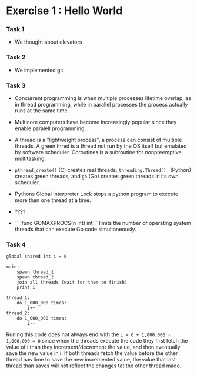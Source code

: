 # Exercise 1 : Hello World

### Task 1
- We thought about elevators

### Task 2
- We implemented git

### Task 3

- Concurrent programming is when multiple processes lifetime overlap, as in thread programming, while in parallel processes the process actually runs at the same time.

- Multicore computers have become increasingly popular since they enable paralell programming.

- A thread is a "lightweight process", a process can consist of multiple threads. A green thred is a thread not run by the OS itself but emulated by software scheduler. Coroutines is a subroutine for nonpreemptive multitasking.

- ```pthread_create()``` (C) creates real threads, ```threading.Thread() ``` (Python) creates green threads, and ```go``` (Go) creates green threads in its own scheduler.

- Pythons Global Interpreter Lock stops a python program to execute more than one thread at a time.

- ????

- ````func GOMAXPROCS(n int) int``` limits the number of operating system threads that can execute Go code simultaneously.

### Task 4
```
global shared int i = 0

main:
    spawn thread_1
    spawn thread_2
    join all threads (wait for them to finish)
    print i

thread_1:
    do 1_000_000 times:
        i++
thread_2:
    do 1_000_000 times:
        i--
```

Runing this code does not always end with the ``` i = 0 + 1,000,000 - 1,000,000 = 0 ``` since when the threads execute the code they first fetch the value of i than they increment/decrement the value, and then eventually save the new value in i. If both threads fetch the value before the other thread has time to save the new incremented value, the value that last thread than saves will not reflect the changes tat the other thread made. 



